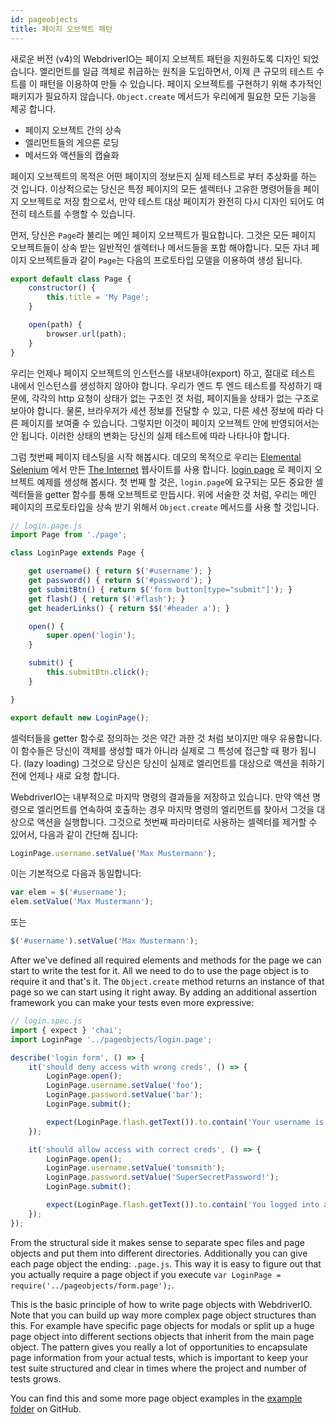 ```yaml
---
id: pageobjects
title: 페이지 오브젝트 패턴
---
```


새로운 버전 (v4)의 WebdriverIO는 페이지 오브젝트 패턴을 지원하도록 디자인 되었습니다. 엘리먼트를 일급 객체로 취급하는 원칙을 도입하면서, 이제 큰 규모의 테스트 수트를 이 패턴을 이용하여 만들 수 있습니다. 페이지 오브젝트를 구현하기 위해 추가적인 패키지가 필요하지 않습니다. `Object.create` 메서드가 우리에게 필요한 모든 기능을 제공 합니다.

- 페이지 오브젝트 간의 상속
- 엘리먼트들의 게으른 로딩
- 메서드와 액션들의 캡슐화

페이지 오브젝트의 목적은 어떤 페이지의 정보든지 실제 테스트로 부터 추상화를 하는 것 입니다. 이상적으로는 당신은 특정 페이지의 모든 셀렉터나 고유한 명령어들을 페이지 오브젝트로 저장 함으로서, 만약 테스트 대상 페이지가 완전히 다시 디자인 되어도 여전히 테스트를 수행할 수 있습니다.

먼저, 당신은 `Page`라 불리는 메인 페이지 오브젝트가 필요합니다. 그것은 모든 페이지 오브젝트들이 상속 받는 일반적인 셀렉터나 메서드들을 포함 해야합니다. 모든 자녀 페이지 오브젝트들과 같이 `Page`는 다음의 프로토타입 모델을 이용하여 생성 됩니다.

```js
export default class Page {
    constructor() {
        this.title = 'My Page';
    }

    open(path) {
        browser.url(path);
    }
}
```

우리는 언제나 페이지 오브젝트의 인스턴스를 내보내야(export) 하고, 절대로 테스트 내에서 인스턴스를 생성하지 않아야 합니다. 우리가 엔드 투 엔드 테스트를 작성하기 때문에, 각각의 http 요청이 상태가 없는 구조인 것 처럼, 페이지들을 상태가 없는 구조로 보아야 합니다. 물론, 브라우저가 세션 정보를 전달할 수 있고, 다른 세션 정보에 따라 다른 페이지를 보여줄 수 있습니다. 그렇지만 이것이 페이지 오브젝트 안에 반영되어서는 안 됩니다. 이러한 상태의 변화는 당신의 실제 테스트에 따라 나타나야 합니다.

그럼 첫번째 페이지 테스팅을 시작 해봅시다. 데모의 목적으로 우리는 [Elemental Selenium](http://elementalselenium.com/) 에서 만든 [The Internet](http://the-internet.herokuapp.com) 웹사이트를 사용 합니다. [login page](http://the-internet.herokuapp.com/login) 로 페이지 오브젝트 예제를 생성해 봅시다. 첫 번째 할 것은, `login.page`에 요구되는 모든 중요한 셀렉터들을 getter 함수를 통해 오브젝트로 만듭시다. 위에 서술한 것 처럼, 우리는 메인 페이지의 프로토타입을 상속 받기 위해서 `Object.create` 메서드를 사용 할 것입니다.

```js
// login.page.js
import Page from './page';

class LoginPage extends Page {

    get username() { return $('#username'); }
    get password() { return $('#password'); }
    get submitBtn() { return $('form button[type="submit"]'); }
    get flash() { return $('#flash'); }
    get headerLinks() { return $$('#header a'); }

    open() {
        super.open('login');
    }

    submit() {
        this.submitBtn.click();
    }

}

export default new LoginPage();
```

셀럭터들을 getter 함수로 정의하는 것은 약간 과한 것 처럼 보이지만 매우 유용합니다. 이 함수들은 당신이 객체를 생성할 때가 아니라 실제로 그 특성에 접근할 때 평가 됩니다. (lazy loading) 그것으로 당신은 당신이 실제로 엘리먼트를 대상으로 액션을 취하기 전에 언제나 새로 요청 합니다.

WebdriverIO는 내부적으로 마지막 명령의 결과들을 저장하고 있습니다. 만약 액션 명령으로 엘리먼트를 연속하여 호출하는 경우 마지막 명령의 엘리먼트를 찾아서 그것을 대상으로 액션을 실행합니다. 그것으로 첫번째 파라미터로 사용하는 셀렉터를 제거할 수 있어서, 다음과 같이 간단해 집니다:

```js
LoginPage.username.setValue('Max Mustermann');
```

이는 기본적으로 다음과 동일합니다:

```js
var elem = $('#username');
elem.setValue('Max Mustermann');
```

또는

```js
$('#username').setValue('Max Mustermann');
```

After we've defined all required elements and methods for the page we can start to write the test for it. All we need to do to use the page object is to require it and that's it. The `Object.create` method returns an instance of that page so we can start using it right away. By adding an additional assertion framework you can make your tests even more expressive:

```js
// login.spec.js
import { expect } 'chai';
import LoginPage '../pageobjects/login.page';

describe('login form', () => {
    it('should deny access with wrong creds', () => {
        LoginPage.open();
        LoginPage.username.setValue('foo');
        LoginPage.password.setValue('bar');
        LoginPage.submit();

        expect(LoginPage.flash.getText()).to.contain('Your username is invalid!');
    });

    it('should allow access with correct creds', () => {
        LoginPage.open();
        LoginPage.username.setValue('tomsmith');
        LoginPage.password.setValue('SuperSecretPassword!');
        LoginPage.submit();

        expect(LoginPage.flash.getText()).to.contain('You logged into a secure area!');
    });
});
```

From the structural side it makes sense to separate spec files and page objects and put them into different directories. Additionally you can give each page object the ending: `.page.js`. This way it is easy to figure out that you actually require a page object if you execute `var LoginPage = require('../pageobjects/form.page');`.

This is the basic principle of how to write page objects with WebdriverIO. Note that you can build up way more complex page object structures than this. For example have specific page objects for modals or split up a huge page object into different sections objects that inherit from the main page object. The pattern gives you really a lot of opportunities to encapsulate page information from your actual tests, which is important to keep your test suite structured and clear in times where the project and number of tests grows.

You can find this and some more page object examples in the [example folder](https://github.com/webdriverio/webdriverio/tree/master/examples/pageobject) on GitHub.